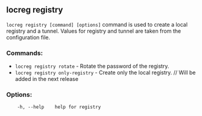 ## locreg registry

`locreg registry [command] [options]` command is used to create a local registry and a tunnel. 
Values for registry and tunnel are taken from the configuration file.

### Commands:
- `locreg registry rotate` - Rotate the password of the registry.
- `locreg registry only-registry` - Create only the local registry. // Will be added in the next release

### Options:
```
    -h, --help    help for registry
```